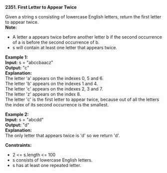 **2351. First Letter to Appear Twice**

Given a string s consisting of lowercase English letters, return the first letter to appear twice.  
**Note:**  
- A letter a appears twice before another letter b if the second occurrence of a is before the second occurrence of b.  
- s will contain at least one letter that appears twice.  

**Example 1:**  
**Input:** s = "abccbaacz"  
**Output:** "c"  
**Explanation:**  
The letter 'a' appears on the indexes 0, 5 and 6.  
The letter 'b' appears on the indexes 1 and 4.  
The letter 'c' appears on the indexes 2, 3 and 7.  
The letter 'z' appears on the index 8.  
The letter 'c' is the first letter to appear twice, because out of all the letters the index of its second occurrence is the smallest.  

**Example 2:**  
**Input:** s = "abcdd"  
**Output:** "d"  
**Explanation:**  
The only letter that appears twice is 'd' so we return 'd'.  

**Constraints:** 
- 2 <= s.length <= 100
- s consists of lowercase English letters.
- s has at least one repeated letter.